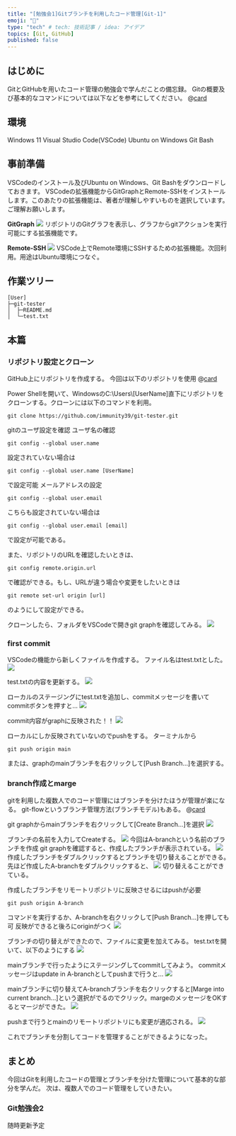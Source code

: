 ```yaml
---
title: "[勉強会1]Gitブランチを利用したコード管理[Git-1]"
emoji: "🔰"
type: "tech" # tech: 技術記事 / idea: アイデア
topics: [Git, GitHub]
published: false
---
```


## はじめに
GitとGitHubを用いたコード管理の勉強会で学んだことの備忘録。
Gitの概要及び基本的なコマンドについては以下などを参考にしてください。
@[card](https://zenn.dev/umaru/articles/a8bd67031791d5)

## 環境
Windows 11
Visual Studio Code(VSCode)
Ubuntu on Windows
Git Bash

## 事前準備
VSCodeのインストール及びUbuntu on Windows、Git Bashをダウンロードしておきます。
VSCodeの拡張機能からGitGraphとRemote-SSHをインストールします。このあたりの拡張機能は、著者が理解しやすいものを選択しています。ご理解お願いします。

**GitGraph**
![](/images/Gits/git-graph.png)
リポジトリのGitグラフを表示し、グラフからgitアクションを実行可能にする拡張機能です。

**Remote-SSH**
![](/images/Gits/Remote-ssh.png)
VSCode上でRemote環境にSSHするための拡張機能。次回利用。用途はUbuntu環境につなぐ。

## 作業ツリー
```
[User]
├─git-tester
│  ├─README.md
│  └─test.txt
```

## 本篇

### リポジトリ設定とクローン
GitHub上にリポジトリを作成する。
今回は以下のリポジトリを使用
@[card](https://github.com/immunity39/git-tester)

Power Shellを開いて、WindowsのC:\Users\\[UserName]直下にリポジトリをクローンする。クローンには以下のコマンドを利用。
```
git clone https://github.com/immunity39/git-tester.git
```

gitのユーザ設定を確認
ユーザ名の確認
```
git config --global user.name
```
設定されていない場合は
```
git config --global user.name [UserName]
```
で設定可能
メールアドレスの設定
```
git config --global user.email
```
こちらも設定されていない場合は
```
git config --global user.email [email]
```
で設定が可能である。

また、リポジトリのURLを確認したいときは、
```
git config remote.origin.url
```
で確認ができる。もし、URLが違う場合や変更をしたいときは
```
git remote set-url origin [url]
```
のようにして設定ができる。

クローンしたら、フォルダをVSCodeで開きgit graphを確認してみる。
![](/images/Gits/01-first-git-status.png)

### first commit
VSCodeの機能から新しくファイルを作成する。
ファイル名はtest.txtとした。
![](/images/Gits/04-create.png)

test.txtの内容を更新する。
![](/images/Gits/05-gitadd.png)

ローカルのステージングにtest.txtを追加し、commitメッセージを書いてcommitボタンを押すと...
![](/images/Gits/06-gitcommit.png)

commit内容がgraphに反映された！！
![](/images/Gits/08-gitgraph.png)

ローカルにしか反映されていないのでpushをする。
ターミナルから
```
git push origin main
```
または、graphのmainブランチを右クリックして[Push Branch...]を選択する。

### branch作成とmarge
gitを利用した複数人でのコード管理にはブランチを分けたほうが管理が楽になる。
git-flowというブランチ管理方法(ブランチモデル)もある。
@[card](https://tracpath.com/bootcamp/learning_git_git_flow.html)

git graphからmainブランチを右クリックして[Create Branch...]を選択
![](/images/Gits/09-createbranch.png)

ブランチの名前を入力してCreateする。
![](/images/Gits/10-create.png)
今回はA-branchという名前のブランチを作成
git graphを確認すると、作成したブランチが表示されている。
![](/images/Gits/11-graph.png)
作成したブランチをダブルクリックするとブランチを切り替えることができる。先ほど作成したA-branchをダブルクリックすると、
![](/images/Gits/12-select.png)
切り替えることができている。

作成したブランチをリモートリポジトリに反映させるにはpushが必要
```
git push origin A-branch
```
コマンドを実行するか、A-branchを右クリックして[Push Branch...]を押しても可
反映ができると後ろにoriginがつく
![](/images/Gits/13-publish.png)

ブランチの切り替えができたので、ファイルに変更を加えてみる。
test.txtを開いて、以下のようにする
![](/images/Gits/14-updateA.png)

mainブランチで行ったようにステージングしてcommitしてみよう。
commitメッセージはupdate in A-branchとしてpushまで行うと...
![](/images/Gits/15-push.png)

mainブランチに切り替えてA-branchブランチを右クリックすると[Marge into current branch...]という選択がでるのでクリック。margeのメッセージをOKするとマージができた。
![](/images/Gits/17-marge-graph.png)

pushまで行うとmainのリモートリポジトリにも変更が適応される。
![](/images/Gits/18-push.png)

これでブランチを分割してコードを管理することができるようになった。

## まとめ
今回はGitを利用したコードの管理とブランチを分けた管理について基本的な部分を学んだ。
次は、複数人でのコード管理をしていきたい。

### Git勉強会2
随時更新予定
